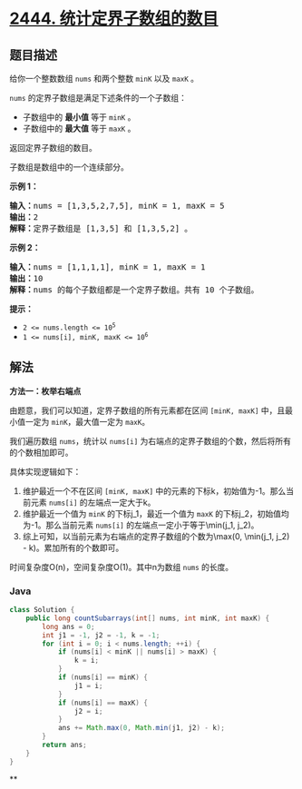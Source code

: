 # [2444. 统计定界子数组的数目](https://leetcode.cn/problems/count-subarrays-with-fixed-bounds)

## 题目描述

<p>给你一个整数数组 <code>nums</code> 和两个整数 <code>minK</code> 以及 <code>maxK</code> 。</p>

<p><code>nums</code> 的定界子数组是满足下述条件的一个子数组：</p>

<ul>
	<li>子数组中的 <strong>最小值</strong> 等于 <code>minK</code> 。</li>
	<li>子数组中的 <strong>最大值</strong> 等于 <code>maxK</code> 。</li>
</ul>

<p>返回定界子数组的数目。</p>

<p>子数组是数组中的一个连续部分。</p>

<p><strong>示例 1：</strong></p>

<pre><strong>输入：</strong>nums = [1,3,5,2,7,5], minK = 1, maxK = 5
<strong>输出：</strong>2
<strong>解释：</strong>定界子数组是 [1,3,5] 和 [1,3,5,2] 。
</pre>

<p><strong>示例 2：</strong></p>

<pre><strong>输入：</strong>nums = [1,1,1,1], minK = 1, maxK = 1
<strong>输出：</strong>10
<strong>解释：</strong>nums 的每个子数组都是一个定界子数组。共有 10 个子数组。</pre>

<p><strong>提示：</strong></p>

<ul>
	<li><code>2 &lt;= nums.length &lt;= 10<sup>5</sup></code></li>
	<li><code>1 &lt;= nums[i], minK, maxK &lt;= 10<sup>6</sup></code></li>
</ul>

## 解法

**方法一：枚举右端点**

由题意，我们可以知道，定界子数组的所有元素都在区间 `[minK, maxK]` 中，且最小值一定为 `minK`，最大值一定为 `maxK`。

我们遍历数组 `nums`，统计以 `nums[i]` 为右端点的定界子数组的个数，然后将所有的个数相加即可。

具体实现逻辑如下：

1. 维护最近一个不在区间 `[minK, maxK]` 中的元素的下标k，初始值为-1。那么当前元素 `nums[i]` 的左端点一定大于k。
1. 维护最近一个值为 `minK` 的下标j_1，最近一个值为 `maxK` 的下标j_2，初始值均为-1。那么当前元素 `nums[i]` 的左端点一定小于等于\min(j_1, j_2)。
1. 综上可知，以当前元素为右端点的定界子数组的个数为\max(0, \min(j_1, j_2) - k)。累加所有的个数即可。

时间复杂度O(n)，空间复杂度O(1)。其中n为数组 `nums` 的长度。

### **Java**

```java
class Solution {
    public long countSubarrays(int[] nums, int minK, int maxK) {
        long ans = 0;
        int j1 = -1, j2 = -1, k = -1;
        for (int i = 0; i < nums.length; ++i) {
            if (nums[i] < minK || nums[i] > maxK) {
                k = i;
            }
            if (nums[i] == minK) {
                j1 = i;
            }
            if (nums[i] == maxK) {
                j2 = i;
            }
            ans += Math.max(0, Math.min(j1, j2) - k);
        }
        return ans;
    }
}
```

**
